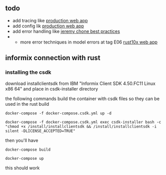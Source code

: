 ## todo
- add tracing like [production web app](https://youtu.be/3cA_mk4vdWY?si=wSxfKqbtnrX7oaTF&t=608)
- add config lik [production web app](https://youtu.be/3cA_mk4vdWY?si=8oa1xA2JuWub-0Ev&t=866)
- add error handling like [jeremy chone best practices](https://youtu.be/j-VQCYP7wyw?si=Kz4mqGQ4PaWwo_U5)
- - more error techniques in model errors at tag E06 [rust10x web app](https://github.com:rust10x/rust-web-app)

## informix connection with rust

### installing the csdk

download installclientsdk from IBM "Informix Client SDK 4.50.FC11 Linux x86 64" and place in csdk-installer directory

the following commands build the container with csdk files so they can be used in the rust build

```
docker-compose -f docker-compose.csdk.yml up -d
```
```
docker-compose -f docker-compose.csdk.yml exec csdk-installer bash -c "chmod +x /install/installclientsdk && /install/installclientsdk -i silent -DLICENSE_ACCEPTED=TRUE"
```
then you'll have 
```
docker-compose build
```
    docker-compose up

this should work

